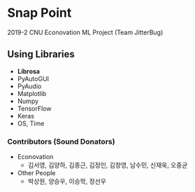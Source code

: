 # Snap Point  
2019-2 CNU Econovation ML Project (Team JitterBug) 

## Using Libraries
- **Librosa**
- PyAutoGUI
- PyAudio
- Matplotlib
- Numpy
- TensorFlow
- Keras
- OS, Time

### Contributors (Sound Donators)
- Econovation
  - 김서영, 김양하, 김종근, 김정인, 김창영, 남수민, 신재욱, 오중균
- Other People
  - 박상원, 양승우, 이승학, 정선우
